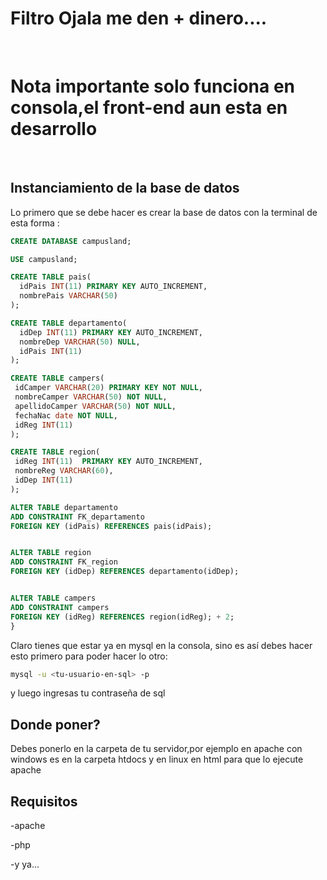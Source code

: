 # Filtro Ojala me den + dinero....

<br>

# Nota importante solo funciona en consola,el front-end aun esta en desarrollo

<br>

## Instanciamiento de la base de datos
Lo primero que se debe hacer es crear la base de datos con la terminal de esta forma :
```SQL
CREATE DATABASE campusland;

USE campusland;

CREATE TABLE pais(
  idPais INT(11) PRIMARY KEY AUTO_INCREMENT,
  nombrePais VARCHAR(50)
);

CREATE TABLE departamento(
  idDep INT(11) PRIMARY KEY AUTO_INCREMENT,
  nombreDep VARCHAR(50) NULL,
  idPais INT(11)
);

CREATE TABLE campers(
 idCamper VARCHAR(20) PRIMARY KEY NOT NULL,
 nombreCamper VARCHAR(50) NOT NULL,
 apellidoCamper VARCHAR(50) NOT NULL,
 fechaNac date NOT NULL,
 idReg INT(11)
);

CREATE TABLE region(
 idReg INT(11)  PRIMARY KEY AUTO_INCREMENT,
 nombreReg VARCHAR(60),
 idDep INT(11) 
);

ALTER TABLE departamento
ADD CONSTRAINT FK_departamento
FOREIGN KEY (idPais) REFERENCES pais(idPais);


ALTER TABLE region
ADD CONSTRAINT FK_region
FOREIGN KEY (idDep) REFERENCES departamento(idDep);


ALTER TABLE campers
ADD CONSTRAINT campers
FOREIGN KEY (idReg) REFERENCES region(idReg); + 2;
}
```

Claro tienes que estar ya en mysql en la consola, sino es así debes hacer esto primero para poder hacer lo otro:

```bash
mysql -u <tu-usuario-en-sql> -p
```
y luego ingresas tu contraseña de sql


## Donde poner?

Debes ponerlo en la carpeta de tu servidor,por ejemplo en apache con windows es en la carpeta htdocs y en linux en html para que lo ejecute apache

## Requisitos

-apache

-php

-y ya...
